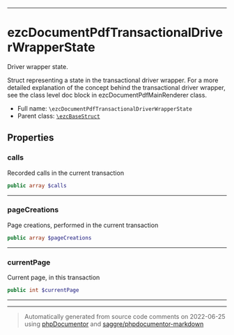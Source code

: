 ***

# ezcDocumentPdfTransactionalDriverWrapperState

Driver wrapper state.

Struct representing a state in the transactional driver wrapper. For a more detailed explanation of the concept behind
the transactional driver wrapper, see the class level doc block in ezcDocumentPdfMainRenderer class.

* Full name: `\ezcDocumentPdfTransactionalDriverWrapperState`
* Parent class: [`\ezcBaseStruct`](./ezcBaseStruct.md)

## Properties

### calls

Recorded calls in the current transaction

```php
public array $calls
```

***

### pageCreations

Page creations, performed in the current transaction

```php
public array $pageCreations
```

***

### currentPage

Current page, in this transaction

```php
public int $currentPage
```

***



***
> Automatically generated from source code comments on 2022-06-25 using [phpDocumentor](http://www.phpdoc.org/) and [saggre/phpdocumentor-markdown](https://github.com/Saggre/phpDocumentor-markdown)
